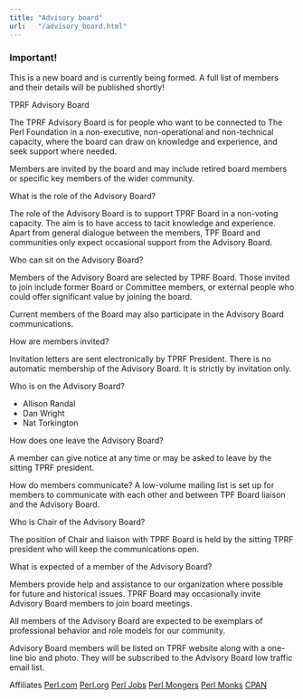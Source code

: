 ```yaml
---
title: "Advisory board"
url:   "/advisory_board.html"
---
```

### Important!

This is a new
board and is currently being formed. A full
list of members and their details will be
published shortly!

TPRF Advisory Board

The TPRF Advisory Board is for people who want
to be connected to The Perl Foundation in a
non-executive, non-operational and
non-technical capacity, where the board can
draw on knowledge and experience, and seek
support where needed.

Members are
invited by the board and may include retired
board members or specific key members of the
wider community.

What is the role of the Advisory Board?

The role of the Advisory Board is to support
TPRF Board in a non-voting capacity. The aim
is to have access to tacit knowledge and
experience. Apart from general dialogue
between the members, TPF Board and communities
only expect occasional support from the
Advisory Board.

Who can sit on the Advisory Board?

Members of the Advisory Board are selected by
TPRF Board. Those invited to join include
former Board or Committee members, or external
people who could offer significant value by
joining the board.

Current
members of the Board may also participate in
the Advisory Board communications.

How are members invited?

Invitation letters are sent electronically by
TPRF President. There is no automatic
membership of the Advisory Board. It is
strictly by invitation only.

Who is on the Advisory Board?

-   Allison Randal
-   Dan Wright
-   Nat Torkington

How does one leave the Advisory Board?

A member can give notice at any time or may be
asked to leave by the sitting TPRF
president.

How do members
communicate?
A low-volume mailing list is
set up for members to communicate with each
other and between TPF Board liaison and the
Advisory Board.

Who is Chair of the Advisory Board?

The position of Chair and liaison with TPRF
Board is held by the sitting TPRF president
who will keep the communications open.

What is expected of a member of the Advisory
Board?

Members provide help and assistance to our
organization where possible for future and
historical issues. TPRF Board may occasionally
invite Advisory Board members to join board
meetings.

All members of the
Advisory Board are expected to be exemplars of
professional behavior and role models for our
community.

Advisory Board
members will be listed on TPRF website along
with a one-line bio and photo. They will be
subscribed to the Advisory Board low traffic
email list.

Affiliates
[Perl.com](http://www.perl.com/)
[Perl.org](http://www.perl.org/)
[Perl Jobs](http://jobs.perl.org/)
[Perl Mongers](http://www.pm.org/)
[Perl Monks](http://perlmonks.org/)
[CPAN](http://www.cpan.org/)
